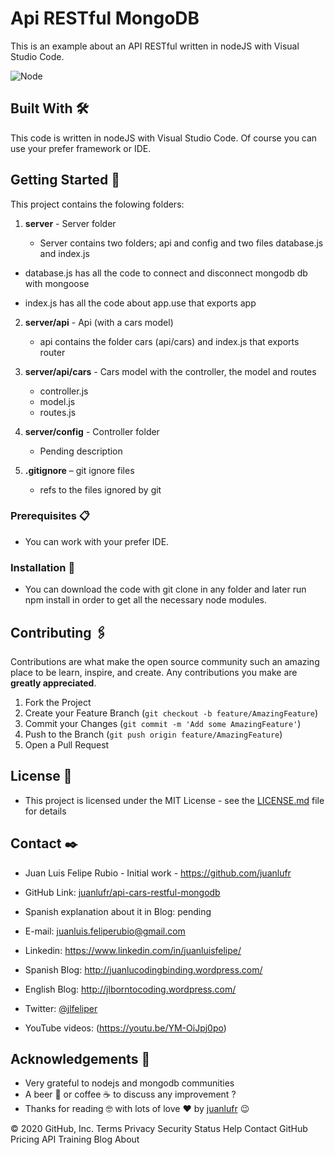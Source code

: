 <!-- Api RESTful MongoDB  -->

# Api RESTful MongoDB

This is an example about an API RESTful written in nodeJS with Visual Studio Code.

![Node](https://juanlucodingbinding.files.wordpress.com/2020/05/nodejs.png)

## Built With 🛠️

This code is written in nodeJS with Visual Studio Code.
Of course you can use your prefer framework or IDE.


<!-- GETTING STARTED -->

## Getting Started 🚀

This project contains the folowing folders:

1. **server** - Server folder

   - Server contains two folders; api and config and two files database.js and index.js

  - database.js has all the code to connect and disconnect mongodb db with mongoose

  - index.js has all the code about app.use that exports app

2. **server/api** - Api (with a cars model)

   - api contains the folder cars (api/cars) and index.js that exports router

3. **server/api/cars** - Cars model with the controller, the model and routes

   - controller.js
   - model.js
   - routes.js 

4. **server/config** - Controller folder

   - Pending description

5. **.gitignore** – git ignore files

   - refs to the files ignored by git

### Prerequisites 📋

- You can work with your prefer IDE.

### Installation 🔧

- You can download the code with git clone in any folder and later run npm install in order to get all the necessary node modules. 

<!-- CONTRIBUTING -->

## Contributing 🖇️

Contributions are what make the open source community such an amazing place to be learn, inspire, and create. Any contributions you make are **greatly appreciated**.

1. Fork the Project
2. Create your Feature Branch (`git checkout -b feature/AmazingFeature`)
3. Commit your Changes (`git commit -m 'Add some AmazingFeature'`)
4. Push to the Branch (`git push origin feature/AmazingFeature`)
5. Open a Pull Request

<!-- LICENSE -->

## License 📄

- This project is licensed under the MIT License - see the [LICENSE.md](https://github.com/juanlufr/api-cars-restful-mongodb/blob/master/LICENSE.md) file for details

<!-- CONTACT -->

## Contact ✒️

- Juan Luis Felipe Rubio - Initial work - https://github.com/juanlufr

- GitHub Link: [juanlufr/api-cars-restful-mongodb](https://github.com/juanlufr/api-cars-restful-mongodb)

- Spanish explanation about it in Blog: pending

- E-mail: juanluis.feliperubio@gmail.com

- Linkedin: https://www.linkedin.com/in/juanluisfelipe/

- Spanish Blog: http://juanlucodingbinding.wordpress.com/

- English Blog: http://jlborntocoding.wordpress.com/

- Twitter: [@jlfeliper](https://twitter.com/jlfeliper)

- YouTube videos: (https://youtu.be/YM-OiJpj0po)

<!-- ACKNOWLEDGEMENTS -->

## Acknowledgements 🎁

- Very grateful to nodejs and mongodb communities
- A beer 🍺 or coffee ☕ to discuss any improvement ?
- Thanks for reading 🤓 with lots of love ❤️ by [juanlufr](https://github.com/juanlufr) 😉

© 2020 GitHub, Inc.
Terms
Privacy
Security
Status
Help
Contact GitHub
Pricing
API
Training
Blog
About
